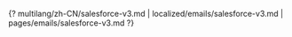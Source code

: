 {? multilang/zh-CN/salesforce-v3.md | localized/emails/salesforce-v3.md | pages/emails/salesforce-v3.md ?}
